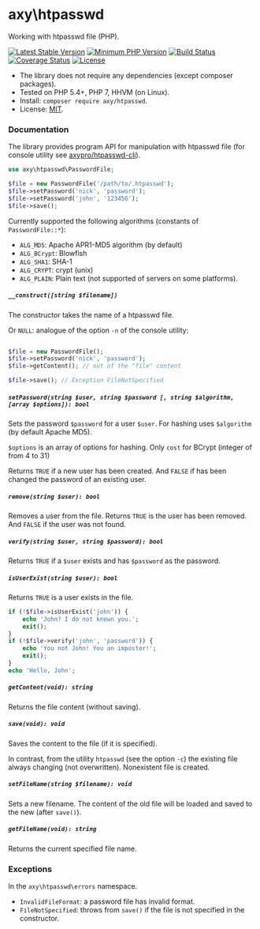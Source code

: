 # axy\htpasswd

Working with htpasswd file (PHP).

[![Latest Stable Version](https://img.shields.io/packagist/v/axy/htpasswd.svg?style=flat-square)](https://packagist.org/packages/axy/htpasswd)
[![Minimum PHP Version](https://img.shields.io/badge/php-%3E%3D%205.4-8892BF.svg?style=flat-square)](https://php.net/)
[![Build Status](https://img.shields.io/travis/axypro/htpasswd/master.svg?style=flat-square)](https://travis-ci.org/axypro/htpasswd)
[![Coverage Status](https://coveralls.io/repos/axypro/htpasswd/badge.svg?branch=master&service=github)](https://coveralls.io/github/axypro/htpasswd?branch=master)
[![License](https://poser.pugx.org/axy/htpasswd/license)](LICENSE)

* The library does not require any dependencies (except composer packages).
* Tested on PHP 5.4+, PHP 7, HHVM (on Linux).
* Install: `composer require axy/htpasswd`.
* License: [MIT](LICENSE).

### Documentation

The library provides program API for manipulation with htpasswd file
(for console utility see [axypro/htpasswd-cli](https://github.com/axypro/htpasswd-cli)).

```php
use axy\htpasswd\PasswordFile;

$file = new PasswordFile('/path/to/.htpasswd');
$file->setPassword('nick', 'password');
$file->setPassword('john', '123456');
$file->save();
```

Currently supported the following algorithms (constants of `PasswordFile::*`):

 * `ALG_MD5`: Apache APR1-MD5 algorithm (by default)
 * `ALG_BCrypt`: Blowfish
 * `ALG_SHA1`: SHA-1
 * `ALG_CRYPT`: crypt (unix)
 * `ALG_PLAIN`: Plain text (not supported of servers on some platforms).

##### `__construct([string $filename])`

The constructor takes the name of a htpasswd file.

Or `NULL`: analogue of the option `-n` of the console utility:

```php

$file = new PasswordFile();
$file->setPassword('nick', 'password');
$file->getContent(); // out of the "file" content

$file->save(); // Exception FileNotSpecified
```

##### `setPassword(string $user, string $password [, string $algorithm, [array $options]): bool`

Sets the password `$password` for a user `$user`.
For hashing uses `$algorithm` (by default Apache MD5).

`$options` is an array of options for hashing.
Only `cost` for BCrypt (integer of from 4 to 31)

Returns `TRUE` if a new user has been created.
And `FALSE` if has been changed the password of an existing user.

##### `remove(string $user): bool`

Removes a user from the file.
Returns `TRUE` is the user has been removed.
And `FALSE` if the user was not found.

##### `verify(string $user, string $password): bool`

Returns `TRUE` if a `$user` exists and has `$password` as the password.

##### `isUserExist(string $user): bool`

Returns `TRUE` is a user exists in the file.

```php
if (!$file->isUserExist('john')) {
    echo 'John? I do not known you.';
    exit();
}
if (!$file->verify('john', 'password')) {
    echo 'You not John! You an impostor!';
    exit();
}
echo 'Hello, John';
```

##### `getContent(void): string`

Returns the file content (without saving).

##### `save(void): void`

Saves the content to the file (if it is specified).

In contrast, from the utility `htpasswd` (see the option `-c`) the existing file always changing (not overwritten).
Nonexistent file is created.

##### `setFileName(string $filename): void`

Sets a new filename. The content of the old file will be loaded and saved to the new (after `save()`).

##### `getFileName(void): string`

Returns the current specified file name.

### Exceptions

In the `axy\htpasswd\errors` namespace.

* `InvalidFileFormat`: a password file has invalid format.
* `FileNotSpecified`: throws from `save()` if the file is not specified in the constructor.
